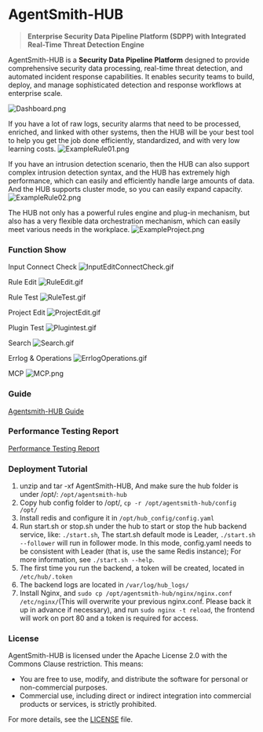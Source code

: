 # AgentSmith-HUB

> **Enterprise Security Data Pipeline Platform (SDPP) with Integrated Real-Time Threat Detection Engine**

AgentSmith-HUB is a **Security Data Pipeline Platform** designed to provide comprehensive security data processing, real-time threat detection, and automated incident response capabilities. It enables security teams to build, deploy, and manage sophisticated detection and response workflows at enterprise scale.

![Dashboard.png](docs/png/Dashboard.png)

If you have a lot of raw logs, security alarms that need to be processed, enriched, and linked with other systems, then the HUB will be your best tool to help you get the job done efficiently, standardized, and with very low learning costs.
![ExampleRule01.png](docs/png/ExampleRule01.png)

If you have an intrusion detection scenario, then the HUB can also support complex intrusion detection syntax, and the HUB has extremely high performance, which can easily and efficiently handle large amounts of data. And the HUB supports cluster mode, so you can easily expand capacity.
![ExampleRule02.png](docs/png/ExampleRule02.png)

The HUB not only has a powerful rules engine and plug-in mechanism, but also has a very flexible data orchestration mechanism, which can easily meet various needs in the workplace.
![ExampleProject.png](docs/png/ExampleProject.png)

### Function Show
Input Connect Check
![InputEditConnectCheck.gif](docs/GIF/InputEditConnectCheck.gif)

Rule Edit
![RuleEdit.gif](docs/GIF/RuleEdit.gif)

Rule Test
![RuleTest.gif](docs/GIF/RuleTest.gif)

Project Edit
![ProjectEdit.gif](docs/GIF/ProjectEdit.gif)

Plugin Test
![Plugintest.gif](docs/GIF/Plugintest.gif)

Search
![Search.gif](docs/GIF/Search.gif)

Errlog & Operations
![ErrlogOperations.gif](docs/GIF/ErrlogOperations.gif)

MCP
![MCP.png](docs/png/MCP.png)



### Guide
[Agentsmith-HUB Guide](docs/agentsmith-hub-guide.md)



### Performance Testing Report
[Performance Testing Report](docs/performance-testing-report.md)



### Deployment Tutorial

1. unzip and tar -xf AgentSmith-HUB, And make sure the hub folder is under /opt/: `/opt/agentsmith-hub`
2. Copy hub config folder to /opt/, `cp -r /opt/agentsmith-hub/config /opt/`
3. Install redis and configure it in `/opt/hub_config/config.yaml`
4. Run start.sh or stop.sh under the hub to start or stop the hub backend service, like: `./start.sh`, The start.sh default mode is Leader, `./start.sh --follower` will run in follower mode. In this mode, config.yaml needs to be consistent with Leader (that is, use the same Redis instance); For more information, see `./start.sh --help`.
5. The first time you run the backend, a token will be created, located in `/etc/hub/.token`
6. The backend logs are located in `/var/log/hub_logs/`
7. Install Nginx, and `sudo cp /opt/agentsmith-hub/nginx/nginx.conf /etc/nginx/`(This will overwrite your previous nginx.conf. Please back it up in advance if necessary), and run `sudo nginx -t reload`, the frontend will work on port 80 and a token is required for access.



### License

AgentSmith-HUB is licensed under the Apache License 2.0 with the Commons Clause restriction. This means:

- You are free to use, modify, and distribute the software for personal or non-commercial purposes.
- Commercial use, including direct or indirect integration into commercial products or services, is strictly prohibited.

For more details, see the [LICENSE](./LICENSE) file.

